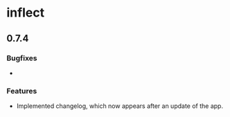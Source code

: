 # inflect

## 0.7.4

### Bugfixes

- 

### Features

- Implemented changelog, which now appears after an update of the app.